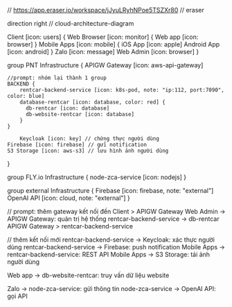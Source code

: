 // https://app.eraser.io/workspace/jJyuLRyhNPoe5TSZXr80
// eraser

direction right
// cloud-architecture-diagram

Client [icon: users] {
    Web Browser [icon: monitor] {
        Web app [icon: browser]
    }
    Mobile Apps [icon: mobile] {
        iOS App [icon: apple]
        Android App [icon: android]
    }
    Zalo [icon: message]
    Web Admin [icon: browser]
}

group PNT Infrastructure {
  APIGW Gateway [icon: aws-api-gateway]
    
    
    //prompt: nhóm lại thành 1 group
    BACKEND {
        rentcar-backend-service [icon: k8s-pod, note: "ip:112, port:7090", color: blue]
        database-rentcar [icon: database, color: red] {
          db-rentcar [icon: database]
          db-website-rentcar [icon: database]
        }
    }

        Keycloak [icon: key] // chứng thực người dùng
    Firebase [icon: firebase] // gửi notification
    S3 Storage [icon: aws-s3] // lưu hình ảnh người dùng
}

group FLY.io Infrastructure {
  node-zca-service [icon: nodejs]
}

group external Infrastructure {
  Firebase [icon: firebase, note: "external"]
  OpenAI API [icon: cloud, note: "external"]
}




// prompt: thêm gateway kết nối đến
Client > APIGW Gateway
Web Admin -> APIGW Gateway: quản trị hệ thống
rentcar-backend-service -> db-rentcar
APIGW Gateway > rentcar-backend-service


// thêm kết nối mới
rentcar-backend-service -> Keycloak: xác thực người dùng
rentcar-backend-service -> Firebase: push notification
Mobile Apps -> rentcar-backend-service: REST API
Mobile Apps -> S3 Storage: tải ảnh người dùng

Web app -> db-website-rentcar: truy vấn dữ liệu website

Zalo -> node-zca-service: gửi thông tin
node-zca-service -> OpenAI API: gọi API
